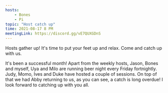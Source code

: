 ```yaml
---
hosts: 
    - Bones
    - Pi
topic: "Host catch up"
time: 2021-08-17 8 PM
meetingLink: https://discord.gg/vE7QUXGDnS
---
```


Hosts gather up!  It's time to put your feet up and relax.  Come and catch up
with us.

It's been a successful month!  Apart from the weekly hosts, Jason, Bones and
myself, Uya and Milo are running beer night every Friday fortnightly.  Judy,
Momo, Ives and Duke have hosted a couple of sessions.  On top of that we had
Abby returning to us, as you can see, a catch is long overdue!  I look forward
to catching up with you all.

